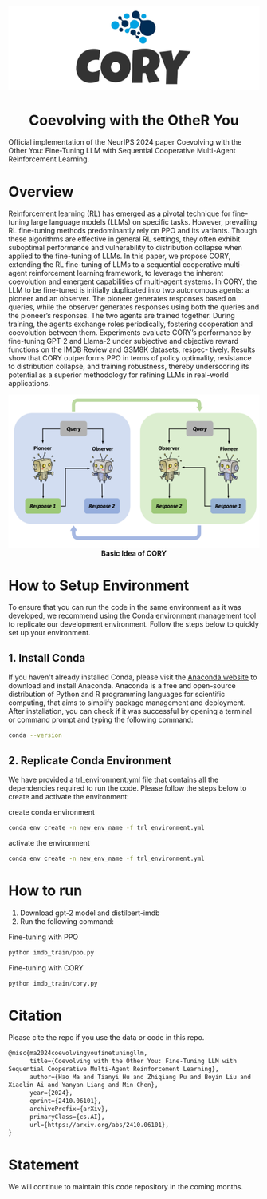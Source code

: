 ![CORY LOGO](img/CORY-LOGO.jpg)

<h1 align="center">Coevolving with the OtheR You</h1>

Official implementation of the NeurIPS 2024 paper Coevolving with the Other You: Fine-Tuning LLM
with Sequential Cooperative Multi-Agent
Reinforcement Learning.

# Overview

Reinforcement learning (RL) has emerged as a pivotal technique for fine-tuning
large language models (LLMs) on specific tasks. However, prevailing RL fine-tuning methods predominantly rely on PPO and its variants. Though these algorithms are effective in general RL settings, they often exhibit suboptimal performance and vulnerability to distribution collapse when applied to the fine-tuning of
LLMs. In this paper, we propose CORY, extending the RL fine-tuning of LLMs to
a sequential cooperative multi-agent reinforcement learning framework, to leverage
the inherent coevolution and emergent capabilities of multi-agent systems. In
CORY, the LLM to be fine-tuned is initially duplicated into two autonomous agents:
a pioneer and an observer. The pioneer generates responses based on queries, while
the observer generates responses using both the queries and the pioneer’s responses.
The two agents are trained together. During training, the agents exchange roles
periodically, fostering cooperation and coevolution between them. Experiments
evaluate CORY’s performance by fine-tuning GPT-2 and Llama-2 under subjective
and objective reward functions on the IMDB Review and GSM8K datasets, respec-
tively. Results show that CORY outperforms PPO in terms of policy optimality,
resistance to distribution collapse, and training robustness, thereby underscoring its
potential as a superior methodology for refining LLMs in real-world applications.

<p align="center">
  <img src="img/CORY-idea.png" alt="CORY Idea">
  <br>
  <b>Basic Idea of CORY</b>
</p>


# How to Setup Environment

To ensure that you can run the code in the same environment as it was developed, we recommend using the Conda environment management tool to replicate our development environment. Follow the steps below to quickly set up your environment.

## 1. Install Conda

If you haven't already installed Conda, please visit the [Anaconda website](https://www.anaconda.com/products/individual) to download and install Anaconda. Anaconda is a free and open-source distribution of Python and R programming languages for scientific computing, that aims to simplify package management and deployment. After installation, you can check if it was successful by opening a terminal or command prompt and typing the following command:

```bash
conda --version
```

## 2. Replicate Conda Environment

We have provided a trl_environment.yml file that contains all the dependencies required to run the code. Please follow the steps below to create and activate the environment:

create conda environment
```bash
conda env create -n new_env_name -f trl_environment.yml
```
activate the environment
```bash
conda env create -n new_env_name -f trl_environment.yml
```

# How to run
1. Download gpt-2 model and distilbert-imdb
2. Run the following command:

Fine-tuning with PPO
```python
python imdb_train/ppo.py
```
Fine-tuning with CORY
```python
python imdb_train/cory.py
```

# Citation
Please cite the repo if you use the data or code in this repo.
```
@misc{ma2024coevolvingyoufinetuningllm,
      title={Coevolving with the Other You: Fine-Tuning LLM with Sequential Cooperative Multi-Agent Reinforcement Learning}, 
      author={Hao Ma and Tianyi Hu and Zhiqiang Pu and Boyin Liu and Xiaolin Ai and Yanyan Liang and Min Chen},
      year={2024},
      eprint={2410.06101},
      archivePrefix={arXiv},
      primaryClass={cs.AI},
      url={https://arxiv.org/abs/2410.06101}, 
}
```

# Statement

We will continue to maintain this code repository in the coming months.
